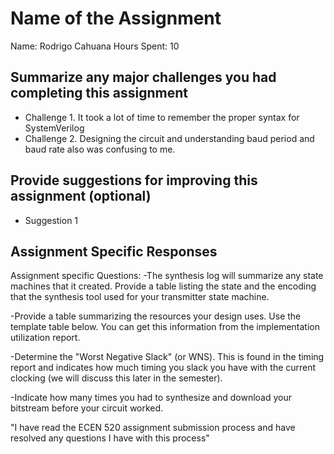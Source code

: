 # Name of the Assignment

Name: Rodrigo Cahuana
Hours Spent: 10

## Summarize any major challenges you had completing this assignment
* Challenge 1. It took a lot of time to remember the proper syntax for SystemVerilog
* Challenge 2. Designing the circuit and understanding baud period and baud rate also was confusing to me.

## Provide suggestions for improving this assignment (optional)
  * Suggestion 1

## Assignment Specific Responses

Assignment specific Questions:
-The synthesis log will summarize any state machines that it created. Provide a table listing the state and the encoding that the synthesis tool used for your transmitter state machine.

-Provide a table summarizing the resources your design uses. Use the template table below. You can get this information from the implementation utilization report.

-Determine the "Worst Negative Slack" (or WNS). This is found in the timing report and indicates how much timing you slack you have with the current clocking (we will discuss this later in the semester).

-Indicate how many times you had to synthesize and download your bitstream before your circuit worked.

"I have read the ECEN 520 assignment submission process and have resolved any questions I have with this process"

